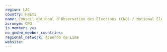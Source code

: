 ```yaml
---
region: LAC
country: Haiti
name: Conseil National d'Observation des Elections (CNO) / National Election Observation Council
acronym: CNO
is_member: yes
no_gndem_member_countries: 
regional_network: Acuerdo de Lima
website: 
---
```

